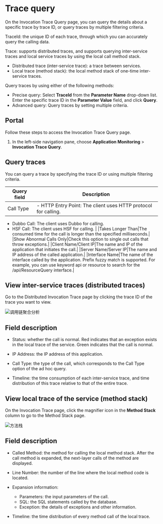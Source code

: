 # Trace query

On the Invocation Trace Query page, you can query the details about a specific trace by trace ID, or query traces by multiple filtering criteria.

TraceId: the unique ID of each trace, through which you can accurately query the calling data.

Trace: supports distributed traces, and supports querying inter-service traces and local service traces by using the local call method stack.

-   Distributed trace \(inter-service trace\): a trace between services.
-   Local trace \(method stack\): the local method stack of one-time inter-service traces.

Query traces by using either of the following methods:

-   Precise query: Select **TraceId** from the **Parameter Name** drop-down list. Enter the specific trace ID in the **Parameter Value** field, and click **Query**.
-   Advanced query: Query traces by setting multiple criteria.

## Portal

Follow these steps to access the Invocation Trace Query page.

1.  In the left-side navigation pane, choose **Application Monitoring** \> **Invocation Trace Query**.

## Query traces

You can query a trace by specifying the trace ID or using multiple filtering criteria.

|Query field|Description|
|-----------|-----------|
|Call Type|-   HTTP Entry Point: The client uses HTTP protocol for calling.
-   Dubbo Call: The client uses Dubbo for calling.
-   HSF Call: The client uses HSF for calling. |
|Takes Longer Than|The consumed time for the call is longer than the specified milliseconds.|
|Show Abnormal Calls Only|Check this option to single out calls that throw exceptions.|
|Client Name/Client IP|The name and IP of the application that initiates the call.|
|Server Name/Server IP|The name and IP address of the called application.|
|Interface Name|The name of the interface called by the application. Prefix fuzzy match is supported. For example, you can use keyword api or resource to search for the /api/ResourceQuery interface.|

## View inter-service traces \(distributed traces\)

Go to the Distributed Invocation Trace page by clicking the trace ID of the trace you want to view.

![调用链聚合分析](https://static-aliyun-doc.oss-accelerate.aliyuncs.com/assets/img/en-US/7596358061/p187132.png)

## Field description

-   Status: whether the call is normal. Red indicates that an exception exists in the local trace of the service. Green indicates that the call is normal.

-   IP Address: the IP address of this application.

-   Call Type: the type of the call, which corresponds to the Call Type option of the ad hoc query.

-   Timeline: the time consumption of each inter-service trace, and time distribution of this trace relative to that of the entire trace.


## View local trace of the service \(method stack\)

On the Invocation Trace page, click the magnifier icon in the **Method Stack** column to go to the Method Stack page.

![方法栈](https://static-aliyun-doc.oss-accelerate.aliyuncs.com/assets/img/en-US/7596358061/p42284.png)

## Field description

-   Called Method: the method for calling the local method stack. After the call method is expanded, the next-layer calls of the method are displayed.

-   Line Number: the number of the line where the local method code is located.

-   Expansion information:

    -   Parameters: the input parameters of the call.
    -   SQL: the SQL statements called by the database.
    -   Exception: the details of exceptions and other information.
-   Timeline: the time distribution of every method call of the local trace.


